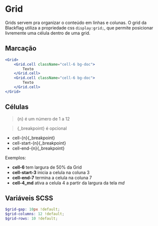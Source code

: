 # Grid

Grids servem pra organizar o conteúdo em linhas e colunas.
O grid da Blackflag utiliza a propriedade css `display:grid;`, que permite posicionar livremente uma célula dentro de uma grid.

## Marcação
```jsx
<Grid>
	<Grid.cell className="cell-6 bg-doc">
		Texto
	</Grid.cell>
	<Grid.cell className="cell-6 bg-doc">
		Texto
	</Grid.cell>
</Grid>
```
## Células
> {n} é um número de 1 a 12

> {_breakpoint} é opcional

- cell-{n}{_breakpoint}
- cell-start-{n}{_breakpoint}
- cell-end-{n}{_breakpoint}

Exemplos:
- **cell-6** tem largura de 50% da Grid
- **cell-start-3** inicia a celula na coluna 3
- **cell-end-7** termina a celula na coluna 7
- **cell-4_md** ativa a celula 4 a partir da largura da tela *md*

## Variáveis SCSS
```scss
$grid-gap: 10px !default;
$grid-columns: 12 !default;
$grid-rows: 10 !default;
```
